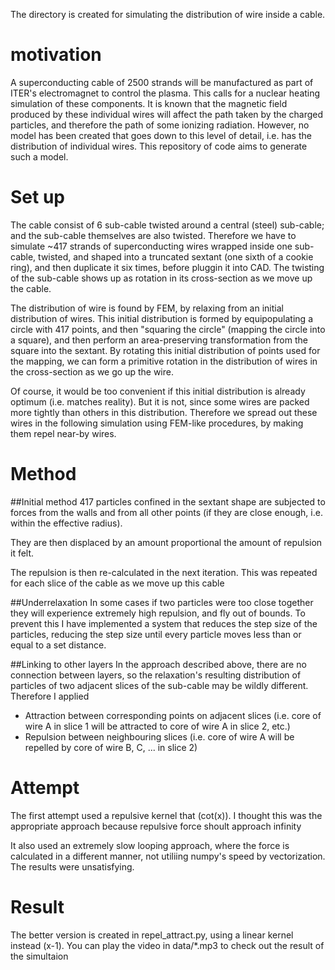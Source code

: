 The directory is created for simulating the distribution of wire inside a cable. 

# motivation
A superconducting cable of 2500 strands will be manufactured as part of ITER's electromagnet to control the plasma. This calls for a nuclear heating simulation of these components. It is known that the magnetic field produced by these individual wires will affect the path taken by the charged particles, and therefore the path of some ionizing radiation. However, no model has been created that goes down to this level of detail, i.e. has the distribution of individual wires. This repository of code aims to generate such a model.

# Set up
The cable consist of 6 sub-cable twisted around a central (steel) sub-cable; and the sub-cable themselves are also twisted. Therefore we have to simulate ~417 strands of superconducting wires wrapped inside one sub-cable, twisted, and shaped into a truncated sextant (one sixth of a cookie ring), and then duplicate it six times, before pluggin it into CAD. The twisting of the sub-cable shows up as rotation in its cross-section as we move up the cable.

The distribution of wire is found by FEM, by relaxing from an initial distribution of wires. This initial distribution is formed by equipopulating a circle with 417 points, and then "squaring the circle" (mapping the circle into a square), and then perform an area-preserving transformation from the square into the sextant. By rotating this initial distribution of points used for the mapping, we can form a primitive rotation in the distribution of wires in the cross-section as we go up the wire. 

Of course, it would be too convenient if this initial distribution is already optimum (i.e. matches reality). But it is not, since some wires are packed more tightly than others in this distribution. Therefore we spread out these wires in the following simulation using FEM-like procedures, by making them repel near-by wires.

# Method
##Initial method
417 particles confined in the sextant shape are subjected to forces from the walls and from all other points (if they are close enough, i.e. within the effective radius).

They are then displaced by an amount proportional the amount of repulsion it felt. 

The repulsion is then re-calculated in the next iteration.
This was repeated for each slice of the cable as we move up this cable

##Underrelaxation
In some cases if two particles were too close together they will experience extremely high repulsion, and fly out of bounds. To prevent this I have implemented a system that reduces the step size of the particles, reducing the step size until every particle moves less than or equal to a set distance.

##Linking to other layers
In the approach described above, there are no connection between layers, so the relaxation's resulting distribution of particles of two adjacent slices of the sub-cable may be wildly different. Therefore I applied 
- Attraction between corresponding points on adjacent slices (i.e. core of wire A in slice 1 will be attracted to core of wire A in slice 2, etc.)
- Repulsion between neighbouring slices (i.e. core of wire A will be repelled by core of wire B, C, ... in slice 2)

# Attempt
The first attempt used a repulsive kernel that (cot(x)). I thought this was the appropriate approach because repulsive force shoult approach infinity

It also used an extremely slow looping approach, where the force is calculated in a different manner, not utiliing numpy's speed by vectorization. The results were unsatisfying.

# Result
The better version is created in repel_attract.py, using a linear kernel instead (x-1). You can play the video in data/*.mp3 to check out the result of the simultaion
